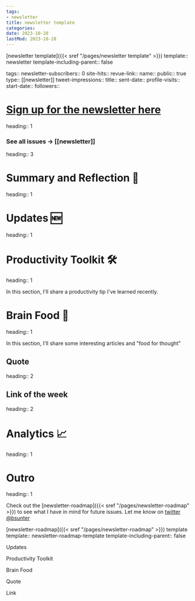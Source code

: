 ```yaml
---
tags:
- newsletter
title: newsletter template
categories:
date: 2023-10-28
lastMod: 2023-10-28
---
```

[newsletter template]({{< sref "/pages/newsletter template" >}})
template:: newsletter
template-including-parent:: false

tags::
newsletter-subscribers:: 0
site-hits::
revue-link::
name::
public:: true
type:: [[newsletter]]
tweet-impressions::
title::
sent-date::
profile-visits::
start-date::
followers::

#  [Sign up for the newsletter here](https://www.getrevue.co/profile/bsunter/issues/weekly-newsletter-of-brian-sunter-issue-1-1220479)
heading:: 1

### See all issues -> [[newsletter]]
heading:: 3

# Summary and Reflection 🤔
heading:: 1

# Updates 🆕
heading:: 1

# Productivity Toolkit 🛠️
heading:: 1

In this section, I'll share a productivity tip I've learned recently.

# Brain Food 🧠
heading:: 1

In this section, I'll share some interesting articles and "food for thought"

## Quote
heading:: 2

## Link of the week
heading:: 2

# Analytics 📈
heading:: 1

# Outro
heading:: 1

Check out the [newsletter-roadmap]({{< sref "/pages/newsletter-roadmap" >}}) to see what I have in mind for future issues. Let me know on [twitter @bsunter](https://twitter.com)

[newsletter-roadmap]({{< sref "/pages/newsletter-roadmap" >}}) template
template:: newsletter-roadmap-template
template-including-parent:: false

Updates



Productivity Toolkit



Brain Food

Quote



Link


